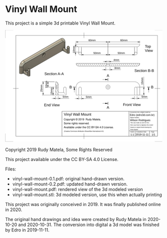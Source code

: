 Vinyl Wall Mount
================

This project is a simple 3d printable Vinyl Wall Mount.

![Vinyl Wall Mount](vinyl-wall-mount.svg)

Copyright 2019 Rudy Matela, Some Rights Reserved

This project available under the CC BY-SA 4.0 License.

Files:

* vinyl-wall-mount-0.1.pdf: original hand-drawn version.
* vinyl-wall-mount-0.2.pdf: updated hand-drawn version.
* vinyl-wall-mount.pdf: rendered view of the 3d modeled version
* vinyl-wall-mount.stl: 3d modeled version, use this when actually printing

This project was originally conceived in 2019.
It was finally published online in 2020.

The original hand drawings and idea were created by Rudy Matela in 2020-10-20 and 2020-10-31.
The conversion into digital a 3d model was finished by Edro in 2019-11-11.
